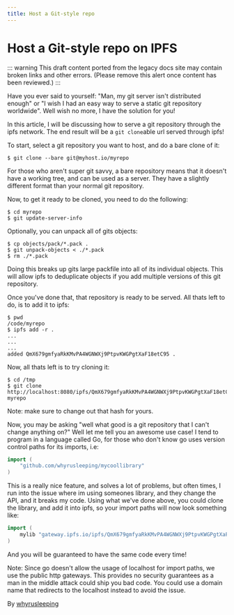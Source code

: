 ```yaml
---
title: Host a Git-style repo
---
```


# Host a Git-style repo on IPFS

::: warning
This draft content ported from the legacy docs site may contain broken links and other errors. (Please remove this alert once content has been reviewed.)
:::

Have you ever said to yourself: "Man, my git server isn't distributed enough" or
"I wish I had an easy way to serve a static git repository worldwide". Well wish
no more, I have the solution for you!

In this article, I will be discussing how to serve a git repository through the
ipfs network. The end result will be a `git clone`able url served through ipfs!

To start, select a git repository you want to host, and do a bare clone of it:

```
$ git clone --bare git@myhost.io/myrepo
```

For those who aren't super git savvy, a bare repository means that it doesn't have
a working tree, and can be used as a server. They have a slightly different
format than your normal git repository.

Now, to get it ready to be cloned, you need to do the following:

```
$ cd myrepo
$ git update-server-info
```

Optionally, you can unpack all of gits objects:

```
$ cp objects/pack/*.pack .
$ git unpack-objects < ./*.pack
$ rm ./*.pack
```

Doing this breaks up gits large packfile into all of its individual objects.
This will allow ipfs to deduplicate objects if you add multiple versions of
this git repository.

Once you've done that, that repository is ready to be served. All thats left to do, is
to add it to ipfs:

```
$ pwd
/code/myrepo
$ ipfs add -r .
...
...
...
added QmX679gmfyaRkKMvPA4WGNWXj9PtpvKWGPgtXaF18etC95 .
```

Now, all thats left is to try cloning it:

```
$ cd /tmp
$ git clone http://localhost:8080/ipfs/QmX679gmfyaRkKMvPA4WGNWXj9PtpvKWGPgtXaF18etC95 myrepo
```

Note: make sure to change out that hash for yours.

Now, you may be asking "well what good is a git repository that I can't change anything on?"
Well let me tell you an awesome use case! I tend to program in a language called Go,
for those who don't know go uses version control paths for its imports, i.e:

```go
import (
	"github.com/whyrusleeping/mycoollibrary"
)
```

This is a really nice feature, and solves a lot of problems, but often times, I run into
the issue where im using someones library, and they change the API, and it breaks my code.
Using what we've done above, you could clone the library, and add it into ipfs, so your import
paths will now look something like:

```go
import (
	mylib "gateway.ipfs.io/ipfs/QmX679gmfyaRkKMvPA4WGNWXj9PtpvKWGPgtXaF18etC95"
)
```

And you will be guaranteed to have the same code every time!

Note: Since go doesn't allow the usage of localhost for import paths, we use the
public http gateways. This provides no security guarantees as a man in the
middle attack could ship you bad code. You could use a domain name that redirects
to the localhost instead to avoid the issue.

By [whyrusleeping](http://github.com/whyrusleeping)

